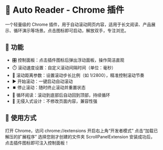 # 📖 Auto Reader - Chrome 插件

一个轻量级的 Chrome 插件，用于自动滚动网页内容，适用于长文阅读、产品展示、循环演示等场景。点击图标即可启动，解放双手，专注浏览。

## 🚀 功能

- 🎛️ 控制面板：点击插件图标后弹出浮动面板，操作简洁直观
- ⏱️ 滚动速度设置：自定义滚动间隔时间（单位：毫秒）
- 📐 滚动距离参数：设置滚动步长比例（如 1/2800），精准控制滚动节奏
- ▶️ 开始滚动：一键启动自动滚动
- ⏹️ 停止滚动：随时终止滚动并重置状态
- 🔁 循环阅读：滚动到底部后自动回到顶部，持续循环
- 🧼 无侵入式设计：不修改页面内容，兼容性强

## 🧩 使用方式

打开 Chrome，访问 chrome://extensions
开启右上角“开发者模式”
点击“加载已解压的扩展程序”
选择您刚才创建的文件夹 ScrollPanelExtension
安装成功后，点击插件图标即可注入控制面板！
